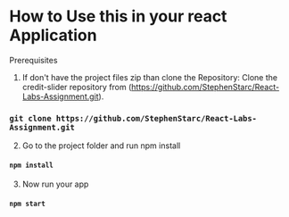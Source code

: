 # How to Use this in your react Application

Prerequisites

1. If don't have the project files zip than clone the Repository: Clone the credit-slider repository from (https://github.com/StephenStarc/React-Labs-Assignment.git).
 ### `git clone https://github.com/StephenStarc/React-Labs-Assignment.git`

2. Go to the project folder and run npm install

 #### `npm install`

3. Now run your app
   
#### `npm start`
